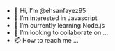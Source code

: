 - 👋 Hi, I’m @ehsanfayez95
- 👀 I’m interested in Javascript
- 🌱 I’m currently learning Node.js
- 💞️ I’m looking to collaborate on ...
- 📫 How to reach me ...

<!---
ehsanfayez95/ehsanfayez95 is a ✨ special ✨ repository because its `README.md` (this file) appears on your GitHub profile.
You can click the Preview link to take a look at your changes.
--->
